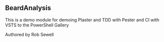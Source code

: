## BeardAnalysis

This is a demo module for demoing Plaster and TDD with Pester and CI with VSTS to the PowerShell Gallery

Authored by Rob Sewell

